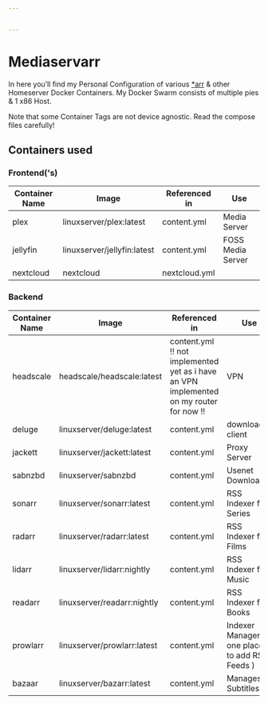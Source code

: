 ```yaml
---


---
```


<h1 id="mediaservarr">Mediaservarr</h1>
<p>In here you’ll find my Personal Configuration of various <a href="https://wiki.servarr.com/">*arr</a> &amp; other Homeserver Docker Containers. My Docker Swarm consists of multiple pies &amp; 1 x86 Host.</p>
<p>Note that some Container Tags are not device agnostic. Read the compose files carefully!</p>
<h2 id="containers-used">Containers used</h2>
<h3 id="frontends">Frontend('s)</h3>

<table>
<thead>
<tr>
<th>Container Name</th>
<th>Image</th>
<th>Referenced in</th>
<th>Use</th>
</tr>
</thead>
<tbody>
<tr>
<td>plex</td>
<td>linuxserver/plex:latest</td>
<td>content.yml</td>
<td>Media Server</td>
</tr>
<tr>
<td>jellyfin</td>
<td>linuxserver/jellyfin:latest</td>
<td>content.yml</td>
<td>FOSS Media Server</td>
</tr>
<tr>
<td>nextcloud</td>
<td>nextcloud</td>
<td>nextcloud.yml</td>
<td></td>
</tr>
</tbody>
</table><h3 id="backend">Backend</h3>

<table>
<thead>
<tr>
<th>Container Name</th>
<th>Image</th>
<th>Referenced in</th>
<th>Use</th>
</tr>
</thead>
<tbody>
<tr>
<td>headscale</td>
<td>headscale/headscale:latest</td>
<td>content.yml <br> !! not implemented yet as i have an VPN implemented on my router for now  !!</td>
<td>VPN</td>
</tr>
<tr>
<td>deluge</td>
<td>linuxserver/deluge:latest</td>
<td>content.yml</td>
<td>download client</td>
</tr>
<tr>
<td>jackett</td>
<td>linuxserver/jackett:latest</td>
<td>content.yml</td>
<td>Proxy Server</td>
</tr>
<tr>
<td>sabnzbd</td>
<td>linuxserver/sabnzbd</td>
<td>content.yml</td>
<td>Usenet Downloader</td>
</tr>
<tr>
<td>sonarr</td>
<td>linuxserver/sonarr:latest</td>
<td>content.yml</td>
<td>RSS Indexer for Series</td>
</tr>
<tr>
<td>radarr</td>
<td>linuxserver/radarr:latest</td>
<td>content.yml</td>
<td>RSS Indexer for Films</td>
</tr>
<tr>
<td>lidarr</td>
<td>linuxserver/lidarr:nightly</td>
<td>content.yml</td>
<td>RSS Indexer for Music</td>
</tr>
<tr>
<td>readarr</td>
<td>linuxserver/readarr:nightly</td>
<td>content.yml</td>
<td>RSS Indexer for Books</td>
</tr>
<tr>
<td>prowlarr</td>
<td>linuxserver/prowlarr:latest</td>
<td>content.yml</td>
<td>Indexer Manager ( one place to add RSS Feeds )</td>
</tr>
<tr>
<td>bazaar</td>
<td>linuxserver/bazarr:latest</td>
<td>content.yml</td>
<td>Manages Subtitles</td>
</tr>
</tbody>
</table><!---&#10;|  |  |  |  |&#10;|  |  |  |  |&#10;|  |  |  |  |&#10;|  |  |  |  |&#10;|  |  |  |  |&#10;|  |  |  |  |&#10;-->


